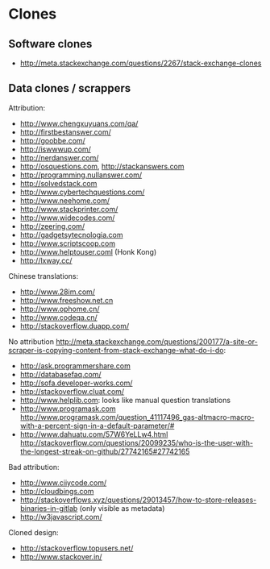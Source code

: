 # Clones

## Software clones

- <http://meta.stackexchange.com/questions/2267/stack-exchange-clones>

## Data clones / scrappers

Attribution:

- <http://www.chengxuyuans.com/qa/>
- <http://firstbestanswer.com/>
- <http://goobbe.com/>
- <http://iswwwup.com/>
- <http://nerdanswer.com/>
- <http://osquestions.com>, <http://stackanswers.com>
- <http://programming.nullanswer.com/>
- <http://solvedstack.com>
- <http://www.cybertechquestions.com/>
- <http://www.neehome.com/>
- <http://www.stackprinter.com/>
- <http://www.widecodes.com/>
- <http://zeering.com/>
- <http://gadgetsytecnologia.com>
- <http://www.scriptscoop.com>
- <http://www.helptouser.coml> (Honk Kong)
- <http://lxway.cc/>

Chinese translations:

- <http://www.28im.com/>
- <http://www.freeshow.net.cn>
- <http://www.ophome.cn/>
- <http://www.codeqa.cn/>
- <http://stackoverflow.duapp.com/>

No attribution <http://meta.stackexchange.com/questions/200177/a-site-or-scraper-is-copying-content-from-stack-exchange-what-do-i-do>:

- <http://ask.programmershare.com>
- <http://databasefaq.com/>
- <http://sofa.developer-works.com/>
- <http://stackoverflow.cluat.com/>
- <http://www.helplib.com>: looks like manual question translations
- <http://www.programask.com> <http://www.programask.com/question_41117496_gas-altmacro-macro-with-a-percent-sign-in-a-default-parameter/#>
- <http://www.dahuatu.com/57W6YeLLw4.html> <http://stackoverflow.com/questions/20099235/who-is-the-user-with-the-longest-streak-on-github/27742165#27742165>

Bad attribution:

- <http://www.ciiycode.com/>
- <http://cloudbings.com>
- <http://stackoverflows.xyz/questions/29013457/how-to-store-releases-binaries-in-gitlab> (only visible as metadata)
- <http://w3javascript.com/>

Cloned design:

- <http://stackoverflow.topusers.net/>
- <http://www.stackover.in/>
